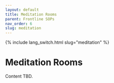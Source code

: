 ```yaml
---
layout: default
title: Meditation Rooms
parent: Frontline SOPs
nav_order: 6
slug: meditation
---
```


{% include lang_switch.html slug="meditation" %}

# Meditation Rooms

Content TBD.

